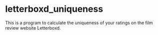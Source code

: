 # letterboxd_uniqueness
This is a program to calculate the uniqueness of your ratings on the film review website Letterboxd.
